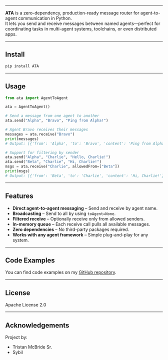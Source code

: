 ﻿
---

**ATA** is a zero-dependency, production-ready message router for agent-to-agent communication in Python.  
It lets you send and receive messages between named agents—perfect for coordinating tasks in multi-agent systems, toolchains, or even distributed apps.

---

## Install

```sh
pip install ATA
````

---

## Usage

```python
from ata import AgentToAgent

ata = AgentToAgent()

# Send a message from one agent to another
ata.send("Alpha", "Bravo", "Ping from Alpha!")

# Agent Bravo receives their messages
messages = ata.receive("Bravo")
print(messages)
# Output: [{'from': 'Alpha', 'to': 'Bravo', 'content': 'Ping from Alpha!'}]

# Support for filtering by sender
ata.send("Alpha", "Charlie", "Hello, Charlie!")
ata.send("Beta", "Charlie", "Hi, Charlie!")
msgs = ata.receive("Charlie", allowedFrom=["Beta"])
print(msgs)
# Output: [{'from': 'Beta', 'to': 'Charlie', 'content': 'Hi, Charlie!'}]
```

---

## Features

* **Direct agent-to-agent messaging** – Send and receive by agent name.
* **Broadcasting** – Send to all by using `toAgent=None`.
* **Filtered receive** – Optionally receive only from allowed senders.
* **In-memory queue** – Each receive call pulls all available messages.
* **Zero dependencies** – No third-party packages required.
* **Works with any agent framework** – Simple plug-and-play for any system.

---

## Code Examples

You can find code examples on my [GitHub repository](https://github.com/TristanMcBrideSr/TechBook).

---

## License

Apache License 2.0

---

## Acknowledgements

Project by:
- Tristan McBride Sr.
- Sybil
